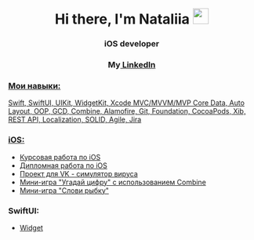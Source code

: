 
<h1 align="center">Hi there, I'm Nataliia</a> 
<img src="https://github.com/blackcater/blackcater/raw/main/images/Hi.gif" height="32"/></h1>
<h3 align="center">iOS developer</h3>
<h3 align="center">My<a href="https://www.linkedin.com/in/nataliia-grigoreva-b56a607a" target="_blank"> LinkedIn </h3>


### Мои навыки:
Swift, SwiftUI, UIKit, WidgetKit, Xcode MVC/MVVM/MVP Core Data, Auto Layout, OOP, GCD, Combine, Alamofire, Git, Foundation, CocoaPods, Xib, REST API, Localization, SOLID, Agile, Jira

### iOS:
- [Курсовая работа по iOS](https://github.com/nataliiagrigoreva/BudgetApp)
- [Дипломная работа по iOS](https://github.com/nataliiagrigoreva/ARMonstersApp)
- [Проект для VK - симулятор вируса](https://github.com/nataliiagrigoreva/simulationVirus)
- [Мини-игра "Угадай цифру" с использованием Combine](https://github.com/nataliiagrigoreva/guessnumbercombine)
- [Мини-игра "Слови рыбку"](https://github.com/nataliiagrigoreva/caughtFishApp)

### SwiftUI:
- [Widget](https://github.com/nataliiagrigoreva/widgetswiftui)
